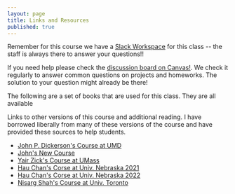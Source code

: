 ```yaml
---
layout: page
title: Links and Resources
published: true
---
```


Remember for this course we have a [Slack Workspace](2022tulanemultiagent.slack.com) for this class -- the staff is always there to answer your questions!!

If you need help please check the [discussion board on Canvas!](https://tulane.instructure.com/). We check it regularly to answer common questions on projects and homeworks.  The solution to your question might already be there!

The following are a set of books that are used for this class. They are all available  



Links to other versions of this course and additional reading.  I have borrowed liberally from many of these versions of the course and have provided these sources to help students.
  * [John P. Dickerson's Course at UMD](https://marketdesign.github.io/)
  * [John's New Course](https://mech-design.github.io/)
  * [Yair Zick's Course at UMass](https://people.umass.edu/yzick/COMPSCI590Tfall2020.html)
  * [Hau Chan's Corse at Univ. Nebraska 2021](https://sites.google.com/view/unlcscecgtspring21/home)
  * [Hau Chan's Corse at Univ. Nebraska 2022](https://sites.google.com/view/unlcscecgtspring22/home)
  * [Nisarg Shah's Course at Univ. Toronto](https://www.cs.toronto.edu/~nisarg/teaching/2556s21/)
